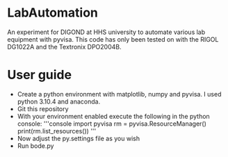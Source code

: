 # LabAutomation
An experiment for DIGOND at HHS university to automate various lab equipment with pyvisa. This code has only been tested on with the RIGOL DG1022A and the Textronix DPO2004B. 

# User guide
- Create a python environment with matplotlib, numpy and pyvisa. I used python 3.10.4 and anaconda.
- Git this repository
- With your environment enabled execute the following in the python console:
'''console
  import pyvisa
  rm = pyvisa.ResourceManager()
  print(rm.list_resources())
'''
- Now adjust the py.settings file as you wish
- Run bode.py
